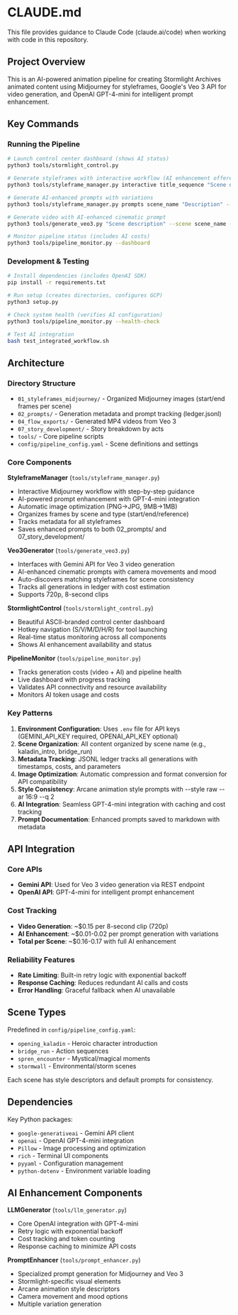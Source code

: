 # CLAUDE.md

This file provides guidance to Claude Code (claude.ai/code) when working with code in this repository.

## Project Overview

This is an AI-powered animation pipeline for creating Stormlight Archives animated content using Midjourney for styleframes, Google's Veo 3 API for video generation, and OpenAI GPT-4-mini for intelligent prompt enhancement.

## Key Commands

### Running the Pipeline

```bash
# Launch control center dashboard (shows AI status)
python3 tools/stormlight_control.py

# Generate styleframes with interactive workflow (AI enhancement offered)
python3 tools/styleframe_manager.py interactive title_sequence "Scene description"

# Generate AI-enhanced prompts with variations
python3 tools/styleframe_manager.py prompts scene_name "Description" --llm-enhance --variations 3

# Generate video with AI-enhanced cinematic prompt
python3 tools/generate_veo3.py "Scene description" --scene scene_name --llm-prompt --camera "sweeping aerial" --mood "heroic"

# Monitor pipeline status (includes AI costs)
python3 tools/pipeline_monitor.py --dashboard
```

### Development & Testing

```bash
# Install dependencies (includes OpenAI SDK)
pip install -r requirements.txt

# Run setup (creates directories, configures GCP)
python3 setup.py

# Check system health (verifies AI configuration)
python3 tools/pipeline_monitor.py --health-check

# Test AI integration
bash test_integrated_workflow.sh
```

## Architecture

### Directory Structure
- `01_styleframes_midjourney/` - Organized Midjourney images (start/end frames per scene)
- `02_prompts/` - Generation metadata and prompt tracking (ledger.jsonl)
- `04_flow_exports/` - Generated MP4 videos from Veo 3
- `07_story_development/` - Story breakdown by acts
- `tools/` - Core pipeline scripts
- `config/pipeline_config.yaml` - Scene definitions and settings

### Core Components

**StyleframeManager** (`tools/styleframe_manager.py`)
- Interactive Midjourney workflow with step-by-step guidance
- AI-powered prompt enhancement with GPT-4-mini integration
- Automatic image optimization (PNG→JPG, 9MB→1MB)
- Organizes frames by scene and type (start/end/reference)
- Tracks metadata for all styleframes
- Saves enhanced prompts to both 02_prompts/ and 07_story_development/

**Veo3Generator** (`tools/generate_veo3.py`)
- Interfaces with Gemini API for Veo 3 video generation
- AI-enhanced cinematic prompts with camera movements and mood
- Auto-discovers matching styleframes for scene consistency
- Tracks all generations in ledger with cost estimation
- Supports 720p, 8-second clips

**StormlightControl** (`tools/stormlight_control.py`)
- Beautiful ASCII-branded control center dashboard
- Hotkey navigation (S/V/M/D/H/R) for tool launching
- Real-time status monitoring across all components
- Shows AI enhancement availability and status

**PipelineMonitor** (`tools/pipeline_monitor.py`)
- Tracks generation costs (video + AI) and pipeline health
- Live dashboard with progress tracking
- Validates API connectivity and resource availability
- Monitors AI token usage and costs

### Key Patterns

1. **Environment Configuration**: Uses `.env` file for API keys (GEMINI_API_KEY required, OPENAI_API_KEY optional)
2. **Scene Organization**: All content organized by scene name (e.g., kaladin_intro, bridge_run)
3. **Metadata Tracking**: JSONL ledger tracks all generations with timestamps, costs, and parameters
4. **Image Optimization**: Automatic compression and format conversion for API compatibility
5. **Style Consistency**: Arcane animation style prompts with --style raw --ar 16:9 --q 2
6. **AI Integration**: Seamless GPT-4-mini integration with caching and cost tracking
7. **Prompt Documentation**: Enhanced prompts saved to markdown with metadata

## API Integration

### Core APIs
- **Gemini API**: Used for Veo 3 video generation via REST endpoint
- **OpenAI API**: GPT-4-mini for intelligent prompt enhancement

### Cost Tracking
- **Video Generation**: ~$0.15 per 8-second clip (720p)
- **AI Enhancement**: ~$0.01-0.02 per prompt generation with variations
- **Total per Scene**: ~$0.16-0.17 with full AI enhancement

### Reliability Features
- **Rate Limiting**: Built-in retry logic with exponential backoff
- **Response Caching**: Reduces redundant AI calls and costs
- **Error Handling**: Graceful fallback when AI unavailable

## Scene Types

Predefined in `config/pipeline_config.yaml`:
- `opening_kaladin` - Heroic character introduction
- `bridge_run` - Action sequences
- `spren_encounter` - Mystical/magical moments
- `stormwall` - Environmental/storm scenes

Each scene has style descriptors and default prompts for consistency.

## Dependencies

Key Python packages:
- `google-generativeai` - Gemini API client
- `openai` - OpenAI GPT-4-mini integration
- `Pillow` - Image processing and optimization
- `rich` - Terminal UI components
- `pyyaml` - Configuration management
- `python-dotenv` - Environment variable loading

## AI Enhancement Components

**LLMGenerator** (`tools/llm_generator.py`)
- Core OpenAI integration with GPT-4-mini
- Retry logic with exponential backoff
- Cost tracking and token counting
- Response caching to minimize API costs

**PromptEnhancer** (`tools/prompt_enhancer.py`)
- Specialized prompt generation for Midjourney and Veo 3
- Stormlight-specific visual elements
- Arcane animation style descriptors
- Camera movement and mood options
- Multiple variation generation